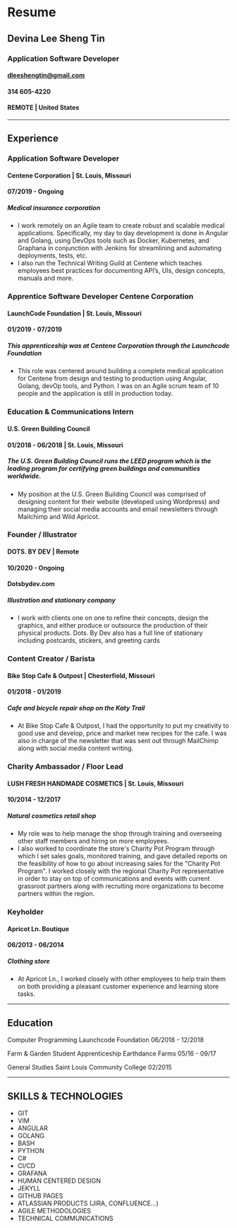 # Resume
## Devina Lee Sheng Tin
### Application Software Developer

#### dleeshengtin@gmail.com
#### 314 605-4220
#### REMOTE | United States
---
## Experience
### Application Software Developer
#### Centene Corporation | St. Louis, Missouri
#### 07/2019 - Ongoing
##### Medical insurance corporation
 - I work remotely on an Agile team to create robust and scalable medical applications. Specifically, my day to day development is done in Angular and Golang, using DevOps tools such as Docker, Kubernetes, and Graphana in conjunction with Jenkins for streamlining and automating deployments, tests, etc.
 - I also run the Technical Writing Guild at Centene which teaches employees best practices for documenting API’s, UIs, design concepts, manuals and more.

### Apprentice Software Developer Centene Corporation
#### LaunchCode Foundation | St. Louis, Missouri
#### 01/2019 - 07/2019
##### This apprenticeship was at Centene Corporation through the Launchcode Foundation 
 - This role was centered around building a complete medical application for Centene from design and testing to production using Angular, Golang, devOp tools, and Python. I was on an Agile scrum team of 10 people and the application is still in production today.

### Education & Communications Intern
#### U.S. Green Building Council
#### 01/2018 - 06/2018 | St. Louis, Missouri
##### The U.S. Green Building Council runs the LEED program which is the leading program for certifying green buildings and communities worldwide. 
 - My position at the U.S. Green Building Council was comprised of designing content for their website (developed using Wordpress) and managing their social media accounts and email newsletters through Mailchimp and Wild Apricot. 

### Founder / Illustrator
#### DOTS. BY DEV | Remote
#### 10/2020 - Ongoing
#### Dotsbydev.com
##### Illustration and stationary company
 - I work with clients one on one to refine their concepts, design the graphics, and either produce or outsource the production of their physical products. Dots. By Dev also has a full line of stationary including postcards, stickers, and greeting cards

### Content Creator / Barista
#### Bike Stop Cafe & Outpost | Chesterfield, Missouri
#### 01/2018 - 01/2019
##### Cafe and bicycle repair shop on the Katy Trail
- At Bike Stop Cafe & Outpost, I had the opportunity to put my creativity to good use and develop, price and market new recipes for the cafe. I was also in charge of the newsletter that was sent out through MailChimp along with social media content writing.

### Charity Ambassador / Floor Lead
#### LUSH FRESH HANDMADE COSMETICS | St. Louis, Missouri
#### 10/2014 - 12/2017
##### Natural cosmetics retail shop
- My role was to help manage the shop through training and overseeing other staff members and hiring on more employees.
- I also worked to coordinate the store's Charity Pot Program through which I set sales goals, monitored training, and gave detailed reports on the feasibility of how to go about increasing sales for the "Charity Pot Program". I worked closely with the regional Charity Pot representative in order to stay on top of communications and events with current grassroot partners along with recruiting more organizations to become partners within the region.

### Keyholder
#### Apricot Ln. Boutique
#### 06/2013 - 06/2014
##### Clothing store 
- At Apricot Ln., I worked closely with other employees to help train them on both providing a pleasant customer experience and learning store tasks.

---
## Education
Computer Programming
Launchcode Foundation
06/2018 - 12/2018

Farm & Garden Student Apprenticeship 
Earthdance Farms
05/16 - 09/17 

General Studies
Saint Louis Community College
02/2015

---
## SKILLS & TECHNOLOGIES
- GIT
- VIM
- ANGULAR
- GOLANG
- BASH
- PYTHON
- C#
- CI/CD
- GRAFANA
- HUMAN CENTERED DESIGN
- JEKYLL
- GITHUB PAGES
- ATLASSIAN PRODUCTS (JIRA, CONFLUENCE...)
- AGILE METHODOLOGIES
- TECHNICAL COMMUNICATIONS


